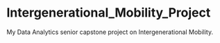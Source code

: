 # Intergenerational_Mobility_Project
My Data Analytics senior capstone project on Intergenerational Mobility.
